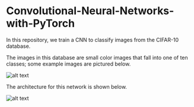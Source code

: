 # Convolutional-Neural-Networks-with-PyTorch

In this repository, we train a CNN to classify images from the CIFAR-10 database.

The images in this database are small color images that fall into one of ten classes; some example images are pictured below.

![alt text](https://raw.githubusercontent.com/udacity/deep-learning-v2-pytorch/57efe0acdc121b803e0600ad0e6a82b65793849e/convolutional-neural-networks/cifar-cnn/notebook_ims/cifar_data.png)

The architecture for this network is shown below.

![alt text](https://raw.githubusercontent.com/udacity/deep-learning-v2-pytorch/57efe0acdc121b803e0600ad0e6a82b65793849e/convolutional-neural-networks/cifar-cnn/notebook_ims/2_layer_conv.png)



